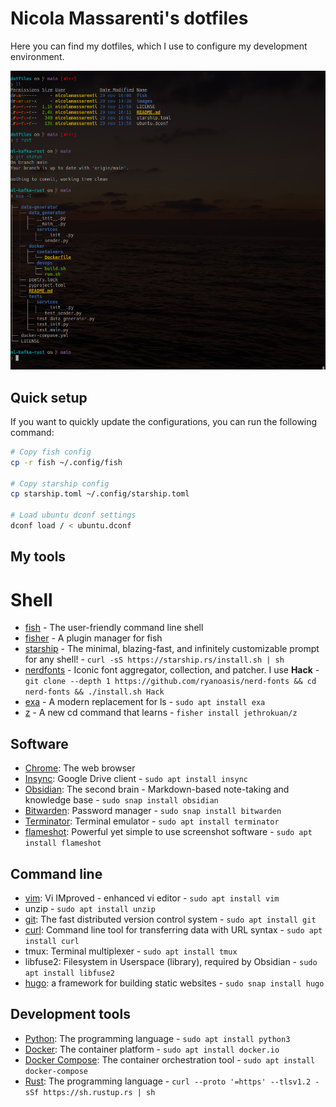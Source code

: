 # Nicola Massarenti's dotfiles

Here you can find my dotfiles, which I use to configure my development environment.

[//]: # (Showing image)
![terminal](https://raw.githubusercontent.com/nicolamassarenti/dotfiles/main/images/terminal.png)

## Quick setup
If you want to quickly update the configurations, you can run the following command:

```bash
# Copy fish config
cp -r fish ~/.config/fish

# Copy starship config
cp starship.toml ~/.config/starship.toml

# Load ubuntu dconf settings
dconf load / < ubuntu.dconf
```

## My tools
# Shell
* [fish](https://fishshell.com/) - The user-friendly command line shell
* [fisher](https://github.com/jorgebucaran/fisher) - A plugin manager for fish
* [starship](https://starship.rs/) - The minimal, blazing-fast, and infinitely customizable prompt for any shell! - `curl -sS https://starship.rs/install.sh | sh`
* [nerdfonts](https://github.com/ryanoasis/nerd-fonts) - Iconic font aggregator, collection, and patcher. I use **Hack** - `git clone --depth 1 https://github.com/ryanoasis/nerd-fonts && cd nerd-fonts && ./install.sh Hack`
* [exa](https://the.exa.website/) - A modern replacement for ls - `sudo apt install exa`
* [z](https://github.com/jethrokuan/z) - A new cd command that learns - `fisher install jethrokuan/z`

## Software
- [Chrome](https://www.google.com/chrome/): The web browser
- [Insync](https://www.insynchq.com/): Google Drive client - `sudo apt install insync`
- [Obsidian](https://obsidian.md/): The second brain - Markdown-based note-taking and knowledge base - `sudo snap install obsidian`
- [Bitwarden](https://bitwarden.com/): Password manager - `sudo snap install bitwarden`
- [Terminator](https://terminator-gtk3.readthedocs.io/en/latest/): Terminal emulator - `sudo apt install terminator`
- [flameshot](https://flameshot.js.org/): Powerful yet simple to use screenshot software - `sudo apt install flameshot`

## Command line
- [vim](https://www.vim.org/): Vi IMproved - enhanced vi editor - `sudo apt install vim`
- unzip - `sudo apt install unzip`
- [git](https://git-scm.com/): The fast distributed version control system - `sudo apt install git`
- [curl](https://curl.se/): Command line tool for transferring data with URL syntax - `sudo apt install curl`
- tmux: Terminal multiplexer - `sudo apt install tmux`
- libfuse2: Filesystem in Userspace (library), required by Obsidian - `sudo apt install libfuse2`
- [hugo](https://gohugo.io/): a framework for building static websites - `sudo snap install hugo`

## Development tools
- [Python](https://www.python.org/): The programming language - `sudo apt install python3`
- [Docker](https://www.docker.com/): The container platform - `sudo apt install docker.io`
- [Docker Compose](https://docs.docker.com/compose/): The container orchestration tool - `sudo apt install docker-compose`
- [Rust](https://www.rust-lang.org/): The programming language - `curl --proto '=https' --tlsv1.2 -sSf https://sh.rustup.rs | sh`
